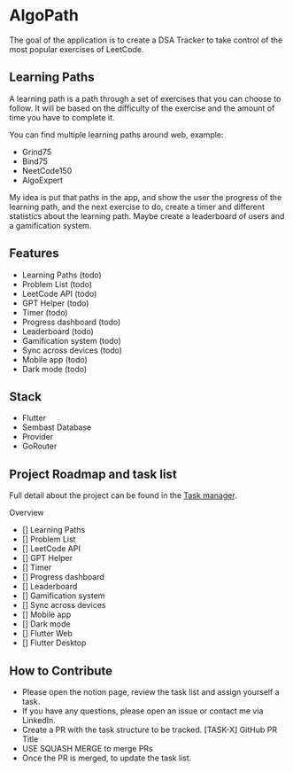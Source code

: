 # AlgoPath

The goal of the application is to create a DSA Tracker to take control of the most popular exercises of LeetCode.

## Learning Paths
A learning path is a path through a set of exercises that you can choose to follow. It will be based on the difficulty of the exercise and the amount of time you have to complete it.

You can find multiple learning paths around web, example:
- Grind75
- Bind75
- NeetCode150
- AlgoExpert

My idea is put that paths in the app, and show the user the progress of the learning path, and the next exercise to do, create a timer and different statistics about the learning path. Maybe create a leaderboard of users and a gamification system.


## Features
- Learning Paths (todo)
- Problem List (todo)
- LeetCode API (todo)
- GPT Helper (todo)
- Timer (todo)
- Progress dashboard (todo)
- Leaderboard (todo)
- Gamification system (todo)
- Sync across devices (todo)
- Mobile app (todo)
- Dark mode (todo)


## Stack
- Flutter
- Sembast Database
- Provider
- GoRouter


## Project Roadmap and task list
Full detail about the project can be found in the [Task manager](https://jamescardona11.notion.site/14da5e26498781139039f76f11a53d36?v=14da5e2649878122bb72000c7c3e3de6&pvs=4).


Overview
- [] Learning Paths
- [] Problem List
- [] LeetCode API
- [] GPT Helper
- [] Timer
- [] Progress dashboard
- [] Leaderboard
- [] Gamification system
- [] Sync across devices
- [] Mobile app
- [] Dark mode
- [] Flutter Web
- [] Flutter Desktop

## How to Contribute
- Please open the notion page, review the task list and assign yourself a task.
- If you have any questions, please open an issue or contact me via LinkedIn.
- Create a PR with the task structure to be tracked. [TASK-X] GitHub PR Title
- USE SQUASH MERGE to merge PRs
- Once the PR is merged, to update the task list.
